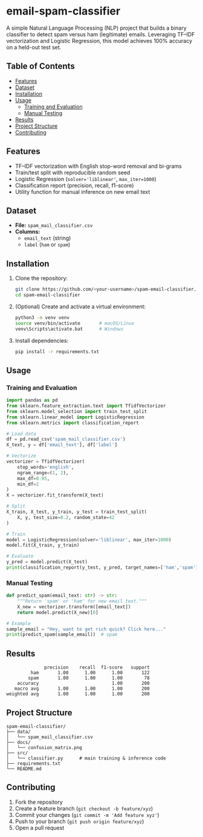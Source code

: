 # email-spam-classifier

A simple Natural Language Processing (NLP) project that builds a binary classifier to detect spam versus ham (legitimate) emails. Leveraging TF–IDF vectorization and Logistic Regression, this model achieves 100% accuracy on a held-out test set.

## Table of Contents

- [Features](#features)  
- [Dataset](#dataset)  
- [Installation](#installation)  
- [Usage](#usage)  
  - [Training and Evaluation](#training-and-evaluation)  
  - [Manual Testing](#manual-testing)  
- [Results](#results)  
- [Project Structure](#project-structure)  
- [Contributing](#contributing)  


## Features

- TF–IDF vectorization with English stop-word removal and bi-grams  
- Train/test split with reproducible random seed  
- Logistic Regression (`solver='liblinear'`, `max_iter=1000`)  
- Classification report (precision, recall, f1-score)  
- Utility function for manual inference on new email text  

## Dataset

- **File:** `spam_mail_classifier.csv`  
- **Columns:**  
  - `email_text` (string)  
  - `label` (`ham` or `spam`)  


## Installation

1. Clone the repository:  
   ```bash
   git clone https://github.com/<your-username>/spam-email-classifier.git
   cd spam-email-classifier


2. (Optional) Create and activate a virtual environment:

   ```bash
   python3 -m venv venv
   source venv/bin/activate       # macOS/Linux
   venv\Scripts\activate.bat      # Windows
   ```
3. Install dependencies:

   ```bash
   pip install -r requirements.txt
   ```

## Usage

### Training and Evaluation

```python
import pandas as pd
from sklearn.feature_extraction.text import TfidfVectorizer
from sklearn.model_selection import train_test_split
from sklearn.linear_model import LogisticRegression
from sklearn.metrics import classification_report

# Load data
df = pd.read_csv('spam_mail_classifier.csv')
X_text, y = df['email_text'], df['label']

# Vectorize
vectorizer = TfidfVectorizer(
    stop_words='english',
    ngram_range=(1, 2),
    max_df=0.95,
    min_df=2
)
X = vectorizer.fit_transform(X_text)

# Split
X_train, X_test, y_train, y_test = train_test_split(
    X, y, test_size=0.2, random_state=42
)

# Train
model = LogisticRegression(solver='liblinear', max_iter=1000)
model.fit(X_train, y_train)

# Evaluate
y_pred = model.predict(X_test)
print(classification_report(y_test, y_pred, target_names=['ham','spam']))
```

### Manual Testing

```python
def predict_spam(email_text: str) -> str:
    """Return 'spam' or 'ham' for new email text."""
    X_new = vectorizer.transform([email_text])
    return model.predict(X_new)[0]

# Example
sample_email = "Hey, want to get rich quick? Click here..."
print(predict_spam(sample_email))  # spam
```

## Results

```text
              precision    recall  f1-score   support
         ham       1.00      1.00      1.00       122
        spam       1.00      1.00      1.00        78
    accuracy                           1.00       200
   macro avg       1.00      1.00      1.00       200
weighted avg       1.00      1.00      1.00       200
```

## Project Structure

```
spam-email-classifier/
├── data/
│   └── spam_mail_classifier.csv
├── docs/
│   └── confusion_matrix.png
├── src/
│   └── classifier.py      # main training & inference code
├── requirements.txt
└── README.md
```

## Contributing

1. Fork the repository
2. Create a feature branch (`git checkout -b feature/xyz`)
3. Commit your changes (`git commit -m 'Add feature xyz'`)
4. Push to your branch (`git push origin feature/xyz`)
5. Open a pull request

```
```
